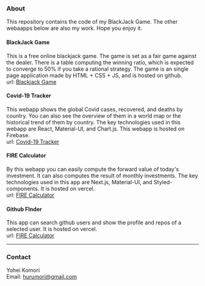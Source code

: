 <h3>About</h3>
This repository contains the code of my BlackJack Game. The other webaapps below are also my work. Hope you enjoy it.<br>

<h4>BlackJack Game</h4>
This is a free online blackjack game. The game is set as a fair game against the dealer. There is a table computing the winning ratio, which is expected to converge to 50% if you take a rational strategy. The game is an single page application made by HTML + CSS + JS, and is hosted on github.<br>
url:
<a href="https://yoheiko.github.io/blackjack">Blackjack Game</a>
<br>
<h4>Covid-19 Tracker</h4>
This webapp shows the global Covid cases, recovered, and deaths by country. You can also see the overview of them in a world map or the historical trend of them by country. The key technologies used in this webapp are React, Material-UI, and Chart.js. This webapp is hosted on Firebase.<br>
url:
<a href="https://covid-19-tracker-59108.web.app/">Covid-19 Tracker</a>
<br>
<h4>FIRE Calculator</h4>
By this webapp you can easily compute the forward value of today's investment. It can also computes the result of monthly investments. The key technologies used in this app are Next.js, Material-UI, and Styled-components. It is hosted on vercel.<br>
url:
<a href="https://annuity.vercel.app/about">FIRE Calculator</a>
<br>
<h4>Github FInder</h4>
This app can search github users and show the profile and repos of a selected user. It is hosted on vercel.<br>
url:
<a href="https://annuity.vercel.app/about">FIRE Calculator</a>
<br>
<hr>
<h3>Contact</h3>

Yohei Komori <br>
Email: hurumori@gmail.com
